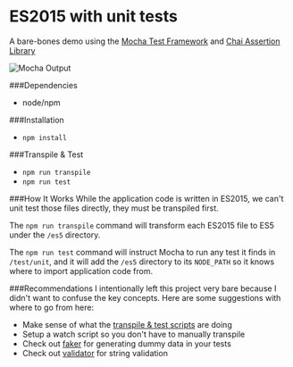 # ES2015 with unit tests
A bare-bones demo using the [Mocha Test Framework](https://mochajs.org/) and [Chai Assertion Library](http://chaijs.com/)

![Mocha Output](http://i.imgur.com/SkD1ADb.jpg)

###Dependencies
 - node/npm
 
###Installation
 - ```npm install```

###Transpile & Test
 - ```npm run transpile```
 - ```npm run test```

###How It Works
While the application code is written in ES2015, we can't unit test those files directly, they must be transpiled first. 

The ```npm run transpile``` command will transform each ES2015 file to ES5 under the ```/es5``` directory.

The ```npm run test``` command will instruct Mocha to run any test it finds in ```/test/unit```, and it will add the ```/es5``` directory to its ```NODE_PATH``` so it knows where to import application code from.

###Recommendations
I intentionally left this project very bare because I didn't want to confuse the key concepts. Here are some suggestions with where to go from here:
 
 - Make sense of what the [transpile & test scripts](https://github.com/curtis1000/es2015-unit-testing/blob/master/package.json#L7-L8) are doing
 - Setup a watch script so you don't have to manually transpile
 - Check out [faker](https://www.npmjs.com/package/faker) for generating dummy data in your tests
 - Check out [validator](https://www.npmjs.com/package/validator) for string validation